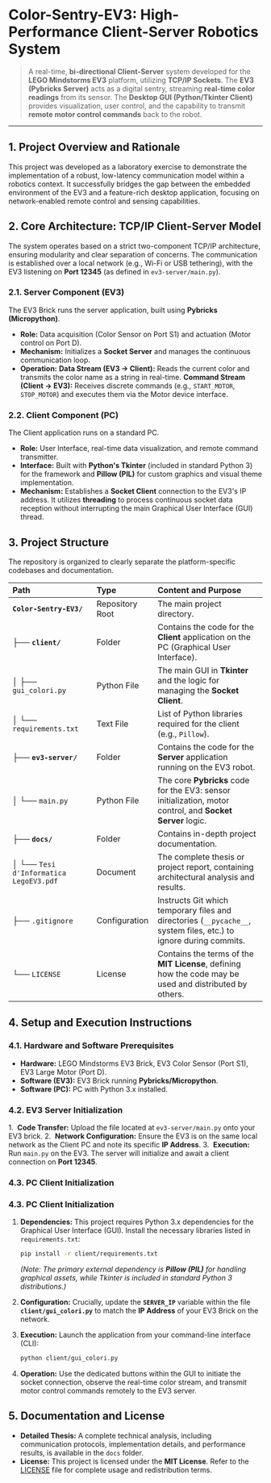 # Color-Sentry-EV3: High-Performance Client-Server Robotics System

> A real-time, **bi-directional Client-Server** system developed for the **LEGO Mindstorms EV3** platform, utilizing **TCP/IP Sockets**. The **EV3 (Pybricks Server)** acts as a digital sentry, streaming **real-time color readings** from its sensor. The **Desktop GUI (Python/Tkinter Client)** provides visualization, user control, and the capability to transmit **remote motor control commands** back to the robot.

***

## 1. Project Overview and Rationale

This project was developed as a laboratory exercise to demonstrate the implementation of a robust, low-latency communication model within a robotics context. It successfully bridges the gap between the embedded environment of the EV3 and a feature-rich desktop application, focusing on network-enabled remote control and sensing capabilities.

## 2. Core Architecture: TCP/IP Client-Server Model

The system operates based on a strict two-component TCP/IP architecture, ensuring modularity and clear separation of concerns. The communication is established over a local network (e.g., Wi-Fi or USB tethering), with the EV3 listening on **Port 12345** (as defined in `ev3-server/main.py`).

### 2.1. Server Component (EV3)

The EV3 Brick runs the server application, built using **Pybricks (Micropython)**.

* **Role:** Data acquisition (Color Sensor on Port S1) and actuation (Motor control on Port D).
* **Mechanism:** Initializes a **Socket Server** and manages the continuous communication loop.
* **Operation:**
**Data Stream (EV3 $\rightarrow$ Client):** Reads the current color and transmits the color name as a string in real-time.
**Command Stream (Client $\rightarrow$ EV3):** Receives discrete commands (e.g., `START_MOTOR`, `STOP_MOTOR`) and executes them via the Motor device interface.

### 2.2. Client Component (PC)

The Client application runs on a standard PC.

* **Role:** User Interface, real-time data visualization, and remote command transmitter.
* **Interface:** Built with **Python's Tkinter** (included in standard Python 3) for the framework and **Pillow (PIL)** for custom graphics and visual theme implementation.
* **Mechanism:** Establishes a **Socket Client** connection to the EV3's IP address. It utilizes **threading** to process continuous socket data reception without interrupting the main Graphical User Interface (GUI) thread.

## 3. Project Structure

The repository is organized to clearly separate the platform-specific codebases and documentation.

| Path | Type | Content and Purpose |
| :--- | :--- | :--- |
| **`Color-Sentry-EV3/`** | Repository Root | The main project directory. |
| ├── **`client/`** | Folder | Contains the code for the **Client** application on the PC (Graphical User Interface). |
| │   ├── `gui_colori.py` | Python File | The main GUI in **Tkinter** and the logic for managing the **Socket Client**. |
| │   └── `requirements.txt` | Text File | List of Python libraries required for the client (e.g., `Pillow`). |
| ├── **`ev3-server/`** | Folder | Contains the code for the **Server** application running on the EV3 robot. |
| │   └── `main.py` | Python File | The core **Pybricks** code for the EV3: sensor initialization, motor control, and **Socket Server** logic. |
| ├── **`docs/`** | Folder | Contains in-depth project documentation. |
| │   └── `Tesi d'Informatica LegoEV3.pdf` | Document | The complete thesis or project report, containing architectural analysis and results. |
| ├── `.gitignore` | Configuration | Instructs Git which temporary files and directories (`__pycache__`, system files, etc.) to ignore during commits. |
| └── `LICENSE` | License | Contains the terms of the **MIT License**, defining how the code may be used and distributed by others. |
## 4. Setup and Execution Instructions

### 4.1. Hardware and Software Prerequisites

* **Hardware:** LEGO Mindstorms EV3 Brick, EV3 Color Sensor (Port S1), EV3 Large Motor (Port D).
* **Software (EV3):** EV3 Brick running **Pybricks/Micropython**.
* **Software (PC):** PC with Python 3.x installed.

### 4.2. EV3 Server Initialization

1.  **Code Transfer:** Upload the file located at `ev3-server/main.py` onto your EV3 brick.
2.  **Network Configuration:** Ensure the EV3 is on the same local network as the Client PC and note its specific **IP Address**.
3.  **Execution:** Run `main.py` on the EV3. The server will initialize and await a client connection on **Port 12345**.

### 4.3. PC Client Initialization

### 4.3. PC Client Initialization

1.  **Dependencies:** This project requires Python 3.x dependencies for the Graphical User Interface (GUI). Install the necessary libraries listed in `requirements.txt`:
    ```bash
    pip install -r client/requirements.txt
    ```
    *(Note: The primary external dependency is **Pillow (PIL)** for handling graphical assets, while Tkinter is included in standard Python 3 distributions.)*

2.  **Configuration:** Crucially, update the **`SERVER_IP`** variable within the file **`client/gui_colori.py`** to match the **IP Address** of your EV3 Brick on the network.

3.  **Execution:** Launch the application from your command-line interface (CLI):
    ```bash
    python client/gui_colori.py
    ```

4.  **Operation:** Use the dedicated buttons within the GUI to initiate the socket connection, observe the real-time color stream, and transmit motor control commands remotely to the EV3 server.

## 5. Documentation and License

* **Detailed Thesis:** A complete technical analysis, including communication protocols, implementation details, and performance results, is available in the `docs` folder.
* **License:** This project is licensed under the **MIT License**. Refer to the [LICENSE](LICENSE) file for complete usage and redistribution terms.
